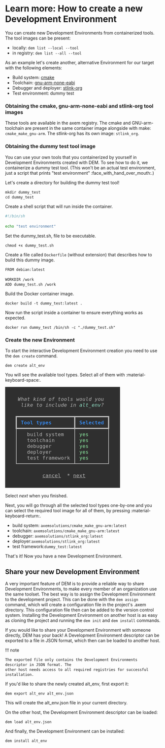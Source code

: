 # Learn more: How to create a new Development Environment

You can create new Development Environments from containerized tools. The tool images can be 
present:

- locally: `dem list --local --tool`
- in registry: `dem list --all --tool`

As an example let's create another, alternative Environment for our target with the following
elements:

- Build system: [cmake](https://cmake.org/documentation/)
- Toolchain: [gnu-arm-none-eabi](https://gcc.gnu.org/onlinedocs/)
- Debugger and deployer: [stlink-org](https://github.com/stlink-org/stlink)
- Test environment: dummy test

### **Obtaining the cmake, gnu-arm-none-eabi and stlink-org tool images**

These tools are available in the axem registry. The cmake and GNU-arm-toolchain are present in the 
same container image alongside with make: `cmake_make_gnu-arm`.
The stlink-org has its own image: `stlink_org`.

### **Obtaining the dummy test tool image**

You can use your own tools that you containerized by yourself in Development Environments created 
with DEM. To see how to do it, we containerize a dummy test tool. (This won't be an actual test 
environment, just a script that prints "test environment" :face_with_hand_over_mouth:.)

Let's create a directory for building the dummy test tool!

    mkdir dummy_test
    cd dummy_test

Create a shell script that will run inside the container.

``` sh title="dummy_test.sh"
#!/bin/sh

echo "test environment"
```

Set the dummy_test.sh, file to be executable.

    chmod +x dummy_test.sh

Create a file called `Dockerfile` (without extension) that describes how to build this dummy image.

``` title="Dockerfile"
FROM debian:latest

WORKDIR /work
ADD dummy_test.sh /work
```

Build the Docker container image.

    docker build -t dummy_test:latest .

Now run the script inside a container to ensure everything works as expected.

    docker run dummy_test /bin/sh -c "./dummy_test.sh"

### **Create the new Environment**

To start the interactive Development Environment creation you need to use the `dem create` command. 

    dem create alt_env

You will see the available tool types. Select all of them with :material-keyboard-space:.

![Tool type selection](images/tool_type_select.png)

Select *next* when you finished. 

Next, you will go through all the selected tool types one-by-one and you can select the required tool
image for all of them, by pressing :material-keyboard-return:.

- build system: `axemsolutions/cmake_make_gnu-arm:latest`
- toolchain: `axemsolutions/cmake_make_gnu-arm:latest`
- debugger: `axemsolutions/stlink_org:latest`
- deployer:`axemsolutions/stlink_org:latest`
- test framework:`dummy_test:latest`

That's it! Now you have a new Development Environment.

## Share your new Development Environment

A very important feature of DEM is to provide a reliable way to share Development Environments, to 
make every member of an organization use the same toolset. 
The best way is to assign the Development Environment to the development project. This can be done 
with the `dem assign` command, which will create a configuration file in the project's .axem directory.
This configuration file then can be added to the version control system. Installing the Development
Environment on another host is as easy as cloning the project and running the `dem init` and 
`dem install` commands.

If you would like to share your Development Environment with someone directly, DEM has your back! 
A Development Environment descriptor can be exported to a file in JSON format, which then can be 
loaded to another host. 

!!! note

    The exported file only contains the Development Environments descriptor in JSON format. The 
    other host needs access to all required registries for successful installation.

If you'd like to share the newly created alt_env, first export it:

    dem export alt_env alt_env.json

This will create the alt_env.json file in your current directory.  

On the other host, the Development Environment descriptor can be loaded:

    dem load alt_env.json

And finally, the Development Environment can be installed:

    dem install alt_env